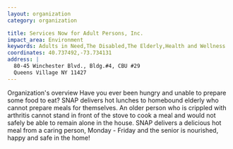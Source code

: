 ```yaml
---
layout: organization
category: organization

title: Services Now for Adult Persons, Inc.
impact_area: Environment
keywords: Adults in Need,The Disabled,The Elderly,Health and Wellness
coordinates: 40.737492,-73.734131
address: |
  80-45 Winchester Blvd., Bldg.#4, CBU #29
  Queens Village NY 11427
---
```

Organization's overview
Have you ever been hungry and unable to prepare some food to eat?  SNAP delivers hot lunches to homebound elderly who cannot prepare meals for themselves.  An older person who is crippled with arthritis cannot stand in front of the stove to cook a meal and would not safely be able to remain alone in the house.  SNAP delivers a delicious hot meal from a caring person, Monday - Friday and the senior is nourished, happy and safe in the home!